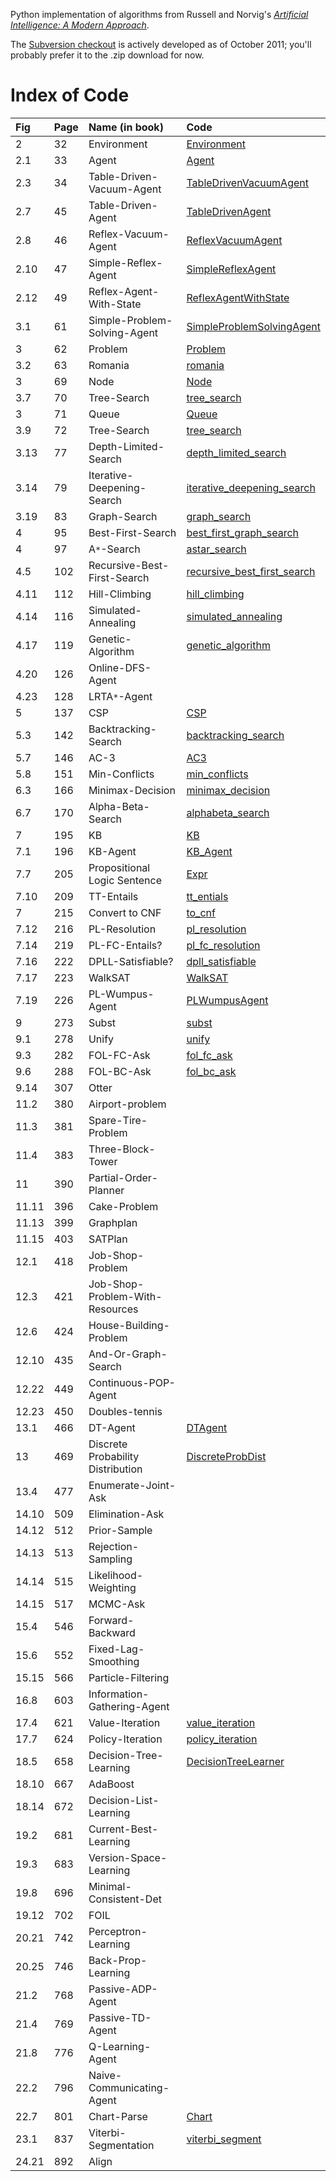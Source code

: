 Python implementation of algorithms from Russell and Norvig's _[Artificial Intelligence: A Modern Approach](http://aima.cs.berkeley.edu)_.

The [Subversion checkout](http://code.google.com/p/aima-python/source/checkout) is actively developed as of October 2011; you'll probably prefer it to the .zip download for now.

# Index of Code #

| **Fig** | **Page** | **Name (in book)** | **Code** |
|:--------|:---------|:-------------------|:---------|
| 2       |  32      | Environment        | [Environment](../master/aimaPy/agents.py) |
| 2.1     |  33      | Agent              | [Agent](../master/aimaPy/agents.py) |
| 2.3     |  34      | Table-Driven-Vacuum-Agent | [TableDrivenVacuumAgent](../master/aimaPy/agents.py) |
| 2.7     |  45      | Table-Driven-Agent | [TableDrivenAgent](../master/aimaPy/agents.py) |
| 2.8     |  46      | Reflex-Vacuum-Agent | [ReflexVacuumAgent](../master/aimaPy/agents.py) |
| 2.10    |  47      | Simple-Reflex-Agent | [SimpleReflexAgent](../master/aimaPy/agents.py) |
| 2.12    |  49      | Reflex-Agent-With-State | [ReflexAgentWithState](../master/aimaPy/agents.py) |
| 3.1     |  61      | Simple-Problem-Solving-Agent | [SimpleProblemSolvingAgent](../master/aimaPy/search.py) |
| 3       |  62      | Problem            | [Problem](../master/aimaPy/search.py) |
| 3.2     |  63      | Romania            | [romania](../master/aimaPy/search.py) |
| 3       |  69      | Node               | [Node](../master/aimaPy/search.py) |
| 3.7     |  70      | Tree-Search        | [tree\_search](../master/aimaPy/search.py) |
| 3       |  71      | Queue              | [Queue](../master/aimaPy/utils.py) |
| 3.9     |  72      | Tree-Search        | [tree\_search](../master/aimaPy/search.py) |
| 3.13    |  77      | Depth-Limited-Search | [depth\_limited\_search](../master/aimaPy/search.py) |
| 3.14    |  79      | Iterative-Deepening-Search | [iterative\_deepening\_search](../master/aimaPy/search.py) |
| 3.19    |  83      | Graph-Search       | [graph\_search](../master/aimaPy/search.py) |
| 4       |  95      | Best-First-Search  | [best\_first\_graph\_search](../master/aimaPy/search.py) |
| 4       |  97      | A`*`-Search        | [astar\_search](../master/aimaPy/search.py) |
| 4.5     | 102      | Recursive-Best-First-Search | [recursive\_best\_first\_search](../master/aimaPy/search.py) |
| 4.11    | 112      | Hill-Climbing      | [hill\_climbing](../master/aimaPy/search.py) |
| 4.14    | 116      | Simulated-Annealing | [simulated\_annealing](../master/aimaPy/search.py) |
| 4.17    | 119      | Genetic-Algorithm  | [genetic\_algorithm](../master/aimaPy/search.py) |
| 4.20    | 126      | Online-DFS-Agent   |          |
| 4.23    | 128      | LRTA`*`-Agent      |          |
| 5       | 137      | CSP                | [CSP](../master/aimaPy/csp.py) |
| 5.3     | 142      | Backtracking-Search | [backtracking\_search](../master/aimaPy/csp.py) |
| 5.7     | 146      | AC-3               | [AC3](../master/aimaPy/csp.py) |
| 5.8     | 151      | Min-Conflicts      | [min\_conflicts](../master/aimaPy/csp.py) |
| 6.3     | 166      | Minimax-Decision   | [minimax\_decision](../master/aimaPy/games.py) |
| 6.7     | 170      | Alpha-Beta-Search  | [alphabeta\_search](../master/aimaPy/games.py) |
| 7       | 195      | KB                 | [KB](../master/aimaPy/logic.py) |
| 7.1     | 196      | KB-Agent           | [KB\_Agent](../master/aimaPy/logic.py) |
| 7.7     | 205      | Propositional Logic Sentence | [Expr](../master/aimaPy/logic.py) |
| 7.10    | 209      | TT-Entails         | [tt\_entials](../master/aimaPy/logic.py) |
| 7       | 215      | Convert to CNF     | [to\_cnf](../master/aimaPy/logic.py) |
| 7.12    | 216      | PL-Resolution      | [pl\_resolution](../master/aimaPy/logic.py) |
| 7.14    | 219      | PL-FC-Entails?     | [pl\_fc\_resolution](../master/aimaPy/logic.py) |
| 7.16    | 222      | DPLL-Satisfiable?  | [dpll\_satisfiable](../master/aimaPy/logic.py) |
| 7.17    | 223      | WalkSAT            | [WalkSAT](../master/aimaPy/logic.py) |
| 7.19    | 226      | PL-Wumpus-Agent    | [PLWumpusAgent](../master/aimaPy/logic.py) |
| 9       | 273      | Subst              | [subst](../master/aimaPy/logic.py) |
| 9.1     | 278      | Unify              | [unify](../master/aimaPy/logic.py) |
| 9.3     | 282      | FOL-FC-Ask         | [fol\_fc\_ask](../master/aimaPy/logic.py) |
| 9.6     | 288      | FOL-BC-Ask         | [fol\_bc\_ask](../master/aimaPy/logic.py) |
| 9.14    | 307      | Otter              |          |
| 11.2    | 380      | Airport-problem    |          |
| 11.3    | 381      | Spare-Tire-Problem |          |
| 11.4    | 383      | Three-Block-Tower  |          |
| 11      | 390      | Partial-Order-Planner |          |
| 11.11   | 396      | Cake-Problem       |          |
| 11.13   | 399      | Graphplan          |          |
| 11.15   | 403      | SATPlan            |          |
| 12.1    | 418      | Job-Shop-Problem   |          |
| 12.3    | 421      | Job-Shop-Problem-With-Resources |          |
| 12.6    | 424      | House-Building-Problem |          |
| 12.10   | 435      | And-Or-Graph-Search |          |
| 12.22   | 449      | Continuous-POP-Agent |          |
| 12.23   | 450      | Doubles-tennis     |          |
| 13.1    | 466      | DT-Agent           | [DTAgent](../master/aimaPy/probability.py) |
| 13      | 469      | Discrete Probability Distribution | [DiscreteProbDist](../master/aimaPy/probability.py) |
| 13.4    | 477      | Enumerate-Joint-Ask |          |
| 14.10   | 509      | Elimination-Ask    |          |
| 14.12   | 512      | Prior-Sample       |          |
| 14.13   | 513      | Rejection-Sampling |          |
| 14.14   | 515      | Likelihood-Weighting |          |
| 14.15   | 517      | MCMC-Ask           |          |
| 15.4    | 546      | Forward-Backward   |          |
| 15.6    | 552      | Fixed-Lag-Smoothing |          |
| 15.15   | 566      | Particle-Filtering |          |
| 16.8    | 603      | Information-Gathering-Agent |          |
| 17.4    | 621      | Value-Iteration    | [value\_iteration](../master/aimaPy/mdp.py) |
| 17.7    | 624      | Policy-Iteration   | [policy\_iteration](../master/aimaPy/mdp.py) |
| 18.5    | 658      | Decision-Tree-Learning | [DecisionTreeLearner](../master/aimaPy/learning.py) |
| 18.10   | 667      | AdaBoost           |          |
| 18.14   | 672      | Decision-List-Learning |          |
| 19.2    | 681      | Current-Best-Learning |          |
| 19.3    | 683      | Version-Space-Learning |          |
| 19.8    | 696      | Minimal-Consistent-Det |          |
| 19.12   | 702      | FOIL               |          |
| 20.21   | 742      | Perceptron-Learning |          |
| 20.25   | 746      | Back-Prop-Learning |          |
| 21.2    | 768      | Passive-ADP-Agent  |          |
| 21.4    | 769      | Passive-TD-Agent   |          |
| 21.8    | 776      | Q-Learning-Agent   |          |
| 22.2    | 796      | Naive-Communicating-Agent |          |
| 22.7    | 801      | Chart-Parse        | [Chart](../master/aimaPy/nlp.py) |
| 23.1    | 837      | Viterbi-Segmentation | [viterbi\_segment](../master/aimaPy/text.py) |
| 24.21   | 892      | Align              |          |
